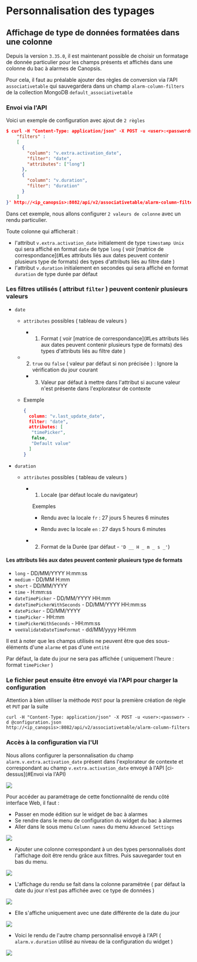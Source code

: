 # Personnalisation des typages

## Affichage de type de données formatées dans une colonne

Depuis la version `3.35.0`, il est maintenant possible de choisir un formatage de donnée particulier pour les champs présents et affichés dans une colonne du bac à alarmes de Canopsis.

Pour cela, il faut au préalable ajouter des règles de conversion via l'API `associativetable` qui sauvegardera dans un champ `alarm-column-filters`  de la collection MongoDB `default_associativetable`

### Envoi via l'API

Voici un exemple de configuration avec ajout de `2 règles`

```json
$ curl -H "Content-Type: application/json" -X POST -u <user>:<password> -d '{
    "filters" : 
    [
      {
        "column": "v.extra.activation_date",
        "filter": "date",
        "attributes": ["long"]
      },
      {
        "column": "v.duration",
        "filter": "duration"
      }
    ]
}' http://<ip_canopsis>:8082/api/v2/associativetable/alarm-column-filters
```

Dans cet exemple, nous allons configurer `2 valeurs de colonne` avec un rendu particulier.

Toute colonne qui afficherait :

* l'attribut `v.extra.activation_date` initialement de type `timestamp Unix` qui sera affiché en format `date` de type `long` ( voir [matrice de correspondance](#Les attributs liés aux dates peuvent contenir plusieurs type de formats) des types d'attributs liés au filtre date )
* l'attribut `v.duration` initialement en secondes qui sera affiché en format `duration` de type durée par défaut

### Les filtres utilisés ( attribut `filter` ) peuvent contenir plusieurs valeurs

* `date` 
  
    * `attributes` possibles ( tableau de valeurs )
        
        * 1) Format ( voir [matrice de correspondance](#Les attributs liés aux dates peuvent contenir plusieurs type de formats) des types d'attributs liés au filtre date )
    * 2) `true` ou `false` ( valeur par défaut si non précisée ) : Ignore la vérification du jour courant
        * 3) Valeur par défaut à mettre dans l'attribut si aucune valeur n'est présente dans l'explorateur de contexte
        
    * Exemple
    
        ```json
        {
          column: "v.last_update_date",
          filter: "date",
          attributes: [
           "timePicker",
           false,
           "Default value"
          ]
        }
        ```
    
        
    
* `duration`
  
    * `attributes` possibles ( tableau de valeurs )
      
      * 1) Locale (par défaut locale du navigateur)
        
        Exemples
        
        * Rendu avec la locale `fr` : 27 jours 5 heures 6 minutes
        
        * Rendu avec la locale `en` : 27 days 5 hours 6 minutes
        
      * 2) Format de la Durée (par défaut - `'D __ H _ m _ s _'`)
      
      
    

#### Les attributs liés aux dates peuvent contenir plusieurs type de formats

* `long` - DD/MM/YYYY H:mm:ss
* `medium` - DD/MM H:mm
* `short` - DD/MM/YYYY
* `time` - H:mm:ss
* `dateTimePicker`  -  DD/MM/YYYY HH:mm
* `dateTimePickerWithSeconds` - DD/MM/YYYY HH:mm:ss
* `datePicker` - DD/MM/YYYY
* `timePicker` - HH:mm
* `timePickerWithSeconds` - HH:mm:ss
* `veeValidateDateTimeFormat` - dd/MM/yyyy HH:mm



Il est à noter que les champs utilisés ne peuvent être que des sous-éléments d'une `alarme` et pas d'une `entité`

Par défaut, la date du jour ne sera pas affichée ( uniquement l'heure : format `timePicker` )

### Le fichier peut ensuite être envoyé via l'API pour charger la configuration

Attention à bien utiliser la méthode `POST` pour la première création de règle et `PUT` par la suite

```shell
curl -H "Content-Type: application/json" -X POST -u <user>:<passwor> -d @configuration.json http://<ip_canopsis>:8082/api/v2/associativetable/alarm-column-filters
```



### Accès à la configuration via l'UI

Nous allons configurer la personnalisation du champ `alarm.v.extra.activation_date` présent dans l'explorateur de contexte et correspondant au champ `v.extra.activation_date` envoyé à l'API [ci-dessus](#Envoi via l'API)

![](img/alarm-list-setting-3.png)



Pour accéder au paramétrage de cette fonctionnalité de rendu côté interface Web, il faut :

* Passer en mode édition sur le widget de bac à alarmes
* Se rendre dans le menu de configuration du widget du bac à alarmes
* Aller dans le sous menu `Column names` du menu `Advanced Settings`

![](img/alarm-list-setting-1.png)

* Ajouter une colonne correspondant à un des types personnalisés dont l'affichage doit être rendu grâce aux filtres. Puis sauvegarder tout en bas du menu.

![](img/alarm-list-setting-2.png)

* L'affichage du rendu se fait dans la colonne paramétrée ( par défaut la date du jour n'est pas affichée avec ce type de données )

![](img/alarm-list-setting-5.png)

* Elle s'affiche uniquement avec une date différente de la date du jour



![](img/alarm-list-setting-6.png)

* Voici le rendu de l'autre champ personnalisé envoyé à l'API ( `alarm.v.duration` utilisé au niveau de la configuration du widget )

![](img/alarm-list-setting-7.png)